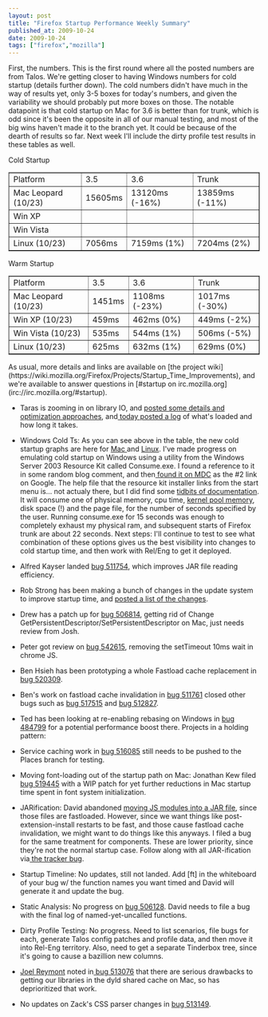 ```yaml
---
layout: post
title: "Firefox Startup Performance Weekly Summary"
published_at: 2009-10-24
date: 2009-10-24
tags: ["firefox","mozilla"]
---
```


First, the numbers. This is the first round where all the posted numbers are from Talos. We're getting closer to having Windows numbers for cold startup (details further down). The cold numbers didn't have much in the way of results yet, only 3-5 boxes for today's numbers, and given the variability we should probably put more boxes on those. The notable datapoint is that cold startup on Mac for 3.6 is better than for trunk, which is odd since it's been the opposite in all of our manual testing, and most of the big wins haven't made it to the branch yet. It could be because of the dearth of results so far. Next week I'll include the dirty profile test results in these tables as well.

Cold Startup
<table border="1">
<tbody>
<tr>
<td>Platform</td>
<td>3.5</td>
<td>3.6</td>
<td>Trunk</td>
</tr>
<tr>
<td>Mac Leopard (10/23)</td>
<td>15605ms</td>
<td>13120ms (-16%)</td>
<td>13859ms (-11%)</td>
</tr>
<tr>
<td>Win XP</td>
<td></td>
<td></td>
<td></td>
</tr>
<tr>
<td>Win Vista</td>
<td></td>
<td></td>
<td></td>
</tr>
<tr>
<td>Linux (10/23)</td>
<td>7056ms</td>
<td>7159ms (1%)</td>
<td>7204ms (2%)</td>
</tr>
</tbody></table>
Warm Startup
<table border="1">
<tbody>
<tr>
<td>Platform</td>
<td>3.5</td>
<td>3.6</td>
<td>Trunk</td>
</tr>
<tr>
<td>Mac Leopard (10/23)</td>
<td>1451ms</td>
<td>1108ms (-23%)</td>
<td>1017ms (-30%)</td>
</tr>
<tr>
<td>Win XP (10/23)</td>
<td>459ms</td>
<td>462ms (0%)</td>
<td>449ms  (-2%)</td>
</tr>
<tr>
<td>Win Vista (10/23)</td>
<td>535ms</td>
<td>544ms (1%)</td>
<td>506ms (-5%)</td>
</tr>
<tr>
<td>Linux (10/23)</td>
<td>625ms</td>
<td>632ms (1%)</td>
<td>629ms  (0%)</td>
</tr>
</tbody></table>
As usual, more details and links are  available on [the    project wiki](https://wiki.mozilla.org/Firefox/Projects/Startup_Time_Improvements), and we're available to answer questions in [#startup on irc.mozilla.org](irc://irc.mozilla.org/#startup).

*   Taras is zooming in on library IO, and [posted some details and optimization approaches](http://blog.mozilla.com/tglek/2009/10/20/large-apps-just-have-to-start-slow/), and[ today posted a log](http://blog.mozilla.com/tglek/2009/10/23/studying-library-io-systemtap-style/) of what's loaded and how long it takes.
*   Windows Cold Ts: As you can see above in the table, the new cold startup graphs are here for [Mac ](http://tinyurl.com/2vr3pz)and [Linux](http://tinyurl.com/2vr3pz). I've made progress on emulating cold startup on Windows using a utility from the Windows Server 2003 Resource Kit called Consume.exe. I found a reference to it in some random blog comment, and then[ found it on MDC](https://developer.mozilla.org/en/QA/Stress_Testing) as the #2 link on Google. The help file that the resource kit installer links from the start menu  is... not actualy there, but I did find some [tidbits of  documentation](http://www.windows-management.com/msk-rk/win2003/0127/). It will consume one of physical memory, cpu time, [kernel pool memory](http://blogs.technet.com/askperf/archive/2007/03/07/memory-management-understanding-pool-resources.aspx), disk space (!) and the page file, for the number of seconds specified by the user. Running consume.exe for 15 seconds was enough to completely exhaust my physical ram, and subsequent starts of Firefox trunk are about 22 seconds. Next steps: I'll continue to test to see what combination of these options gives us the best visibility into changes to cold startup time, and then work with Rel/Eng to get it deployed.
*   Alfred Kayser landed [bug  511754](https://bugzilla.mozilla.org/show_bug.cgi?id=511754), which improves JAR file reading efficiency.
*   Rob Strong has been making a bunch of changes in the update system to improve startup time, and [posted a list of the changes](http://blog.mozilla.com/rstrong/2009/10/23/app-update-status/).
*   Drew has a patch up for [bug  506814](https://bugzilla.mozilla.org/show_bug.cgi?id=506814), getting rid of Change   GetPersistentDescriptor/SetPersistentDescriptor on Mac, just needs review from Josh.
*   Peter got review on [bug 542615](https://bugzilla.mozilla.org/show_bug.cgi?id=512645), removing the setTimeout 10ms wait in chrome JS.
*   Ben Hsieh has been prototyping a whole Fastload cache replacement in [bug 520309](https://bugzilla.mozilla.org/show_bug.cgi?id=520309).
*   Ben's work on fastload cache invalidation in [bug 511761](https://bugzilla.mozilla.org/show_bug.cgi?id=511761) closed other bugs such as [bug 517515](https://bugzilla.mozilla.org/show_bug.cgi?id=517515) and [bug 512827](https://bugzilla.mozilla.org/show_bug.cgi?id=512827).
*   Ted has been looking at re-enabling rebasing on Windows in [bug 484799](https://bugzilla.mozilla.org/show_bug.cgi?id=484799) for a potential performance boost there.
Projects in a holding pattern:

*   Service caching work in [bug       516085](https://bugzilla.mozilla.org/show_bug.cgi?id=516085) still needs to be pushed  to  the  Places branch for testing.
*   Moving font-loading out of the startup path on Mac: Jonathan Kew   filed [bug     519445](https://bugzilla.mozilla.org/show_bug.cgi?id=519445) with a WIP patch for yet further reductions in Mac startup     time spent in font system initialization.
*   JARification: David abandoned [moving JS        modules into a JAR file](https://bugzilla.mozilla.org/show_bug.cgi?id=509755), since those files are fastloaded.       However, since we want things like post-extension-install restarts to   be     fast, and those cause fastload cache invalidation, we might  want  to   do   things like this anyways. I filed a bug for the same  treatment  for     components. These are lower priority, since they're  not the  normal     startup case. Follow along with all JAR-ification  via[ the       tracker  bug](https://bugzilla.mozilla.org/show_bug.cgi?id=513027).
*   Startup Timeline: No updates, still not landed. Add [ft] in the      whiteboard of your bug w/ the function names you want timed and David      will generate it and update the bug.
*   Static Analysis: No progress on [bug      506128](https://bugzilla.mozilla.org/show_bug.cgi?id=506128).  David needs to file a bug with the final log of      named-yet-uncalled  functions.
*   Dirty Profile Testing: No progress. Need to list scenarios, file      bugs  for each, generate Talos config patches and profile data, and  then     move  it into Rel-Eng territory. Also, need to get a separate     Tinderbox  tree,  since it's going to cause a bazillion new columns.
*   [Joel      Reymont](http://wagerlabs.com/) noted in[ bug      513076](https://bugzilla.mozilla.org/show_bug.cgi?id=513076) that there are serious drawbacks to getting our libraries in      the dyld  shared cache on Mac, so has deprioritized that work.
*   No updates on Zack's CSS parser changes in [bug        513149](https://bugzilla.mozilla.org/show_bug.cgi?id=513149).